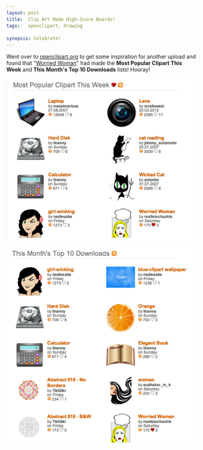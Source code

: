 ```yaml
---
layout: post
title:  Clip Art Made High-Score Boards!
tags:   openclipart, drawing

synopsis: Celebrate!
---
```

Went over to [openclipart.org](http://openclipart.org "Open Clip Art") to get
some inspiration for another upload and found that
"[Worried Woman](http://openclipart.org/detail/170351/worried-woman-by-realistschuckle-170351 "Worried Woman")"
had made the **Most Popular Clipart This Week** and **This Month's Top 10
Downloads** lists! Hooray!

![Most Popular Clipart This Week](/img/most-pop-this-week.png)

![This Month's Top 10 Downloads](/img/monthly-top-10-downloads.png)
